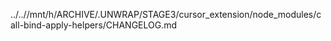 ../..//mnt/h/ARCHIVE/.UNWRAP/STAGE3/cursor_extension/node_modules/call-bind-apply-helpers/CHANGELOG.md